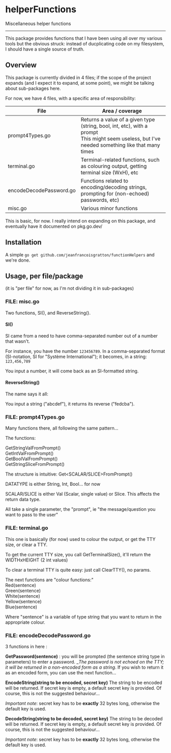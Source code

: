 # helperFunctions
Miscellaneous helper functions
___

This package provides functions that I have been using all over my various tools but the obvious struck: instead of ducplicating code on my filesystem, I should have a single source of truth.

## Overview

This package is currently divided in 4 files; if the scope of the project expands (and I expect it to expand, at some point), we might be talking about sub-packages here.

For now, we have 4 files, with a specific area of responsibility:

| File                    | Area / coverage                                                                                                                                    |
|-------------------------|----------------------------------------------------------------------------------------------------------------------------------------------------|
| prompt4Types.go          | Returns a value of a given type (string, bool, int, etc), with a prompt<br>This might seem useless, but I've needed something like that many times |
| terminal.go             | Terminal-related functions, such as colouring output, getting terminal size (WxH), etc                                                             |
| encodeDecodePassword.go | Functions related to encoding/decoding strings, prompting for (non-echoed) passwords, etc)                                                         |
| misc.go                 | Various minor functions                                                                                                                            | 

This is basic, for now. I really intend on expanding on this package, and eventually have it documented on pkg.go.dev/

## Installation
A simple `go get github.com/jeanfrancoisgratton/functionHelpers` and we're done.

## Usage, per file/package
(it is "per file" for now, as I'm not dividing it in sub-packages)

### FILE: misc.go
Two functions, SI(), and ReverseString().

#### SI()
SI came from a need to have comma-separated number out of a number that wasn't.

For instance, you have the number `123456789`. In a comma-separated format (SI-notation, SI for "Système International"); it becomes, in a string: `123,456,789`

You input a number, it will come back as an SI-formatted string.

#### ReverseString()
The name says it all:

You input a string ("abcdef"), it returns its reverse ("fedcba").


### FILE: prompt4Types.go
Many functions there, all following the same pattern...

The functions:

GetStringValFromPrompt()<br>
GetIntValFromPrompt()<br>
GetBoolValFromPrompt()<br>
GetStringSliceFromPrompt()<br>

The structure is intuitive: Get<DATATYPE><SCALAR/SLICE>FromPrompt()

DATATYPE is either String, Int, Bool... for now

SCALAR/SLICE is either Val (Scalar, single value) or Slice. This affects the return data type.

All take a single parameter, the "prompt", ie "the message/question you want to pass to the user"

### FILE: terminal.go
This one is basically (for now) used to colour the output, or get the TTY size, or clear a TTY.

To get the current TTY size, you call GetTerminalSize(), it'll return the WIDTHxHEIGHT (2 int values)

To clear a terminal TTY is quite easy: just call ClearTTY(), no params.

The next functions are "colour functions:"<br>
Red(sentence)<br>
Green(sentence)<br>
White(sentence)<br>
Yellow(sentence)<br>
Blue(sentence)<br>

Where "sentence" is a variable of type string that you want to return in the appropriate colour.


### FILE: encodeDecodePassword.go
3 functions in here :

**GetPassword(sentence)** : you will be prompted (the sentence string type in parameters) to enter a password. __The password is not echoed on the TTY; it will be returned in a non-encoded form as a string_. If you wish to return it as an encoded form, you can use the next function...

**EncodeString(string to be encoded, secret key)**
The string to be encoded will be returned. If secret key is empty, a default secret key is provided.
Of course, this is not the suggested behaviour...

_Important note_: secret key has to be **exactly** 32 bytes long, otherwise the default key is used.

**DecodeString(string to be decoded, secret key)**
The string to be decoded will be returned. If secret key is empty, a default secret key is provided.
Of course, this is not the suggested behaviour...

_Important note_: secret key has to be **exactly** 32 bytes long, otherwise the default key is used.


